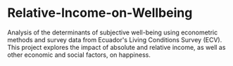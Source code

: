 # Relative-Income-on-Wellbeing
Analysis of the determinants of subjective well-being using econometric methods and survey data from Ecuador's Living Conditions Survey (ECV). This project explores the impact of absolute and relative income, as well as other economic and social factors, on happiness.
